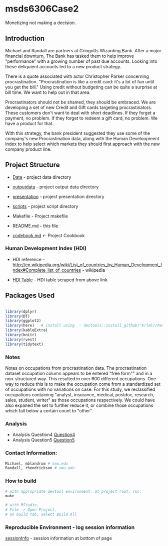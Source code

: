 # msds6306Case2

Monetizing not making a decision.

## Introduction

Michael and Randall are partners at Gringotts Wizarding Bank. After a major financial downturn, The Bank has tasked them to help improve "performance" with a growing number of past due accounts. Looking into these deliquient accounts led to a new product strategy.

There is a quote associated with actor Christopher Parker concerning procrastination. "Procrastination is like a credit card: it's a lot of fun until you get the bill." Using credit without budgeting can be quite a surprise at bill time. We want to help out in that area.

Procrastinators should not be shamed, they should be embraced. We are developing a set of new Credit and Gift cards targeting procrastinators. These customers don't want to deal with short deadlines. If they forget a payment, no problem. If they forget to redeem a gift card, no problem. We have a product for that. 

With this strategy, the bank president suggested they use some of the company's new Procrastination data, along with the Human Develoopment Index to help select which markets they should first approach with the new company product line.



## Project Structure

 - [Data](Data) - project data directory

 - [outputdata](outputdata) - project output data directory

 - [presentation](presentation) - project presentation directory

 - [scripts](scripts) - project script directory

 - Makefile - Project makefile

 - README.md - this file

 - [codebook.md](codebook.md) <- Project Cookbook


### Human Development Index (HDI)
 
 - HDI reference - http://en.wikipedia.org/wiki/List_of_countries_by_Human_Development_Index#Complete_list_of_countries - wikipedia

 - [HDI Table](outputdata/HDI_By_Countries.csv) - HDI table scraped from above link

## Packages Used

```r

library(dplyr)
library(DT)
library(ggplot2)
library(here)   # install using  - devtools::install_github("krlmlr/here")
library(kableExtra)
library(knitr)
library(rvest)
library(tidytext)

```

### Notes

Notes on occupations from procrastination data. The procrastination dataset occupation column appears to be entered "free form"" and in a non-structured way. This resulted in over 600 different occupations. One way to reduce this is to make the occupation come from a standardized set of occupations with no variations on case. For this study, we reclassified occupations containing "analyst, insurance, medical, postdoc, research, sales, student, writer" as those occupations respectively. We could have also expaned the set to further reduce it, or combine those occupations which fall below a certain count to "other".

### Analysis

 - Analysis Question4 [Question4](https://github.com/rhendrickson42/msds6306Case2/blob/master/presentation/analysis_mike4.md)
 - Analysis Question5 [Question5](https://github.com/rhendrickson42/msds6306Case2/blob/master/presentation/analysis_mike5.md)
 

### Contact Information:

```r
Michael, mblandrum # smu.edu
Randall, rhendrickson # smu.edu

```
### How to build
```r
# with appropriate devtool environment, at project root, run:
make

# with RStudio, 
# File -> Open Project,
# on build tab, select Build All

```

### Reproducible Environment - log session information
[sessionInfo](presentation/HDI_Tables.md) - session information at bottom of page



